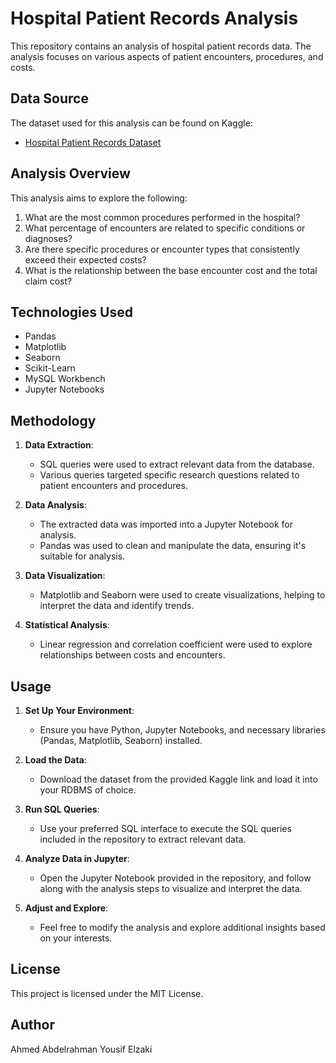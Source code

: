 # Hospital Patient Records Analysis

This repository contains an analysis of hospital patient records data. The analysis focuses on various aspects of patient encounters, procedures, and costs.

## Data Source

The dataset used for this analysis can be found on Kaggle:
- [Hospital Patient Records Dataset](https://www.kaggle.com/datasets/ahmedezzatibrahem/hospital-patient-records)

## Analysis Overview

This analysis aims to explore the following:

1. What are the most common procedures performed in the hospital?
2. What percentage of encounters are related to specific conditions or diagnoses?
3. Are there specific procedures or encounter types that consistently exceed their expected costs?
4. What is the relationship between the base encounter cost and the total claim cost?

## Technologies Used

- Pandas
- Matplotlib
- Seaborn
- Scikit-Learn
- MySQL Workbench
- Jupyter Notebooks

## Methodology

1. **Data Extraction**: 
   - SQL queries were used to extract relevant data from the database.
   - Various queries targeted specific research questions related to patient encounters and procedures.

2. **Data Analysis**:
   - The extracted data was imported into a Jupyter Notebook for analysis.
   - Pandas was used to clean and manipulate the data, ensuring it's suitable for analysis.

3. **Data Visualization**:
   - Matplotlib and Seaborn were used to create visualizations, helping to interpret the data and identify trends.

4. **Statistical Analysis**:
   - Linear regression and correlation coefficient were used to explore relationships between costs and encounters.


## Usage

1. **Set Up Your Environment**:
   - Ensure you have Python, Jupyter Notebooks, and necessary libraries (Pandas, Matplotlib, Seaborn) installed.

2. **Load the Data**:
   - Download the dataset from the provided Kaggle link and load it into your RDBMS of choice.

3. **Run SQL Queries**:
   - Use your preferred SQL interface to execute the SQL queries included in the repository to extract relevant data.

4. **Analyze Data in Jupyter**:
   - Open the Jupyter Notebook provided in the repository, and follow along with the analysis steps to visualize and interpret the data.

5. **Adjust and Explore**:
   - Feel free to modify the analysis and explore additional insights based on your interests.


## License

This project is licensed under the MIT License.

## Author
Ahmed Abdelrahman Yousif Elzaki
